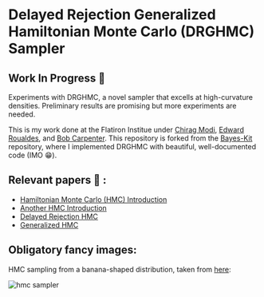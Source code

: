 # Delayed Rejection Generalized Hamiltonian Monte Carlo (DRGHMC) Sampler

## Work In Progress :construction:

Experiments with DRGHMC, a novel sampler that excells at high-curvature densities. Preliminary results are promising but more experiments are needed.

This is my work done at the Flatiron Institue under [Chirag Modi](https://modichirag.github.io/), [Edward Roualdes](https://roualdes.us/), and [Bob Carpenter](https://bob-carpenter.github.io/). This repository is forked from the [Bayes-Kit](https://github.com/flatironinstitute/bayes-kit) repository, where I implemented DRGHMC with beautiful, well-documented code (IMO :grin:).

## Relevant papers :open_file_folder: :
- [Hamiltonian Monte Carlo (HMC) Introduction](https://arxiv.org/pdf/1701.02434.pdf)
- [Another HMC Introduction](https://arxiv.org/pdf/1206.1901.pdf)
- [Delayed Rejection HMC](https://arxiv.org/abs/2110.00610)
- [Generalized HMC](https://proceedings.mlr.press/v151/hoffman22a/hoffman22a.pdf)

## Obligatory fancy images:

HMC sampling from a banana-shaped distribution, taken from [here](https://github.com/chi-feng/mcmc-demo/tree/master):

![hmc sampler](https://raw.githubusercontent.com/chi-feng/mcmc-demo/master/docs/hmc.gif)
